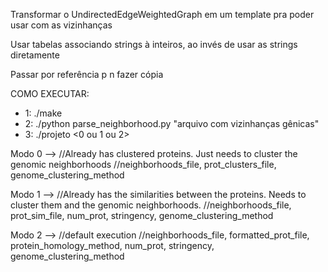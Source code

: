 Transformar o UndirectedEdgeWeightedGraph em um template pra poder usar com as vizinhanças

Usar tabelas associando strings à inteiros, ao invés de usar as strings diretamente

Passar por referência p n fazer cópia


COMO EXECUTAR:

- 1: ./make
- 2: ./python parse_neighborhood.py "arquivo com vizinhanças gênicas"
- 3: ./projeto <0 ou 1 ou 2> <args referentes ao modo escolhido>

Modo 0 --> //Already has clustered proteins. Just needs to cluster the genomic neighborhoods
           //neighborhoods_file, prot_clusters_file, genome_clustering_method

Modo 1 --> //Already has the similarities between the proteins. Needs to cluster them and the genomic neighborhoods.
           //neighborhoods_file, prot_sim_file, num_prot, stringency, genome_clustering_method

Modo 2 --> //default execution
           //neighborhoods_file, formatted_prot_file, protein_homology_method, num_prot, stringency, genome_clustering_method
